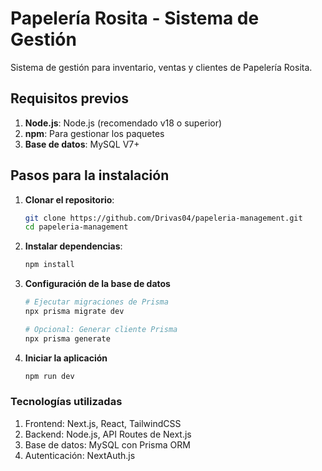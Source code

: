 # Papelería Rosita - Sistema de Gestión

Sistema de gestión para inventario, ventas y clientes de Papelería Rosita.

## Requisitos previos

1. **Node.js**: Node.js (recomendado v18 o superior)
2. **npm**: Para gestionar los paquetes
3. **Base de datos**: MySQL V7+

## Pasos para la instalación

1. **Clonar el repositorio**:
   ```bash
   git clone https://github.com/Drivas04/papeleria-management.git
   cd papeleria-management

2. **Instalar dependencias**:
    ```bash
    npm install

3. **Configuración de la base de datos**
    ```bash
    # Ejecutar migraciones de Prisma
    npx prisma migrate dev

    # Opcional: Generar cliente Prisma
    npx prisma generate

4. **Iniciar la aplicación**
    ```bash
    npm run dev


### Tecnologías utilizadas
1. Frontend: Next.js, React, TailwindCSS
2. Backend: Node.js, API Routes de Next.js
3. Base de datos: MySQL con Prisma ORM
4. Autenticación: NextAuth.js
